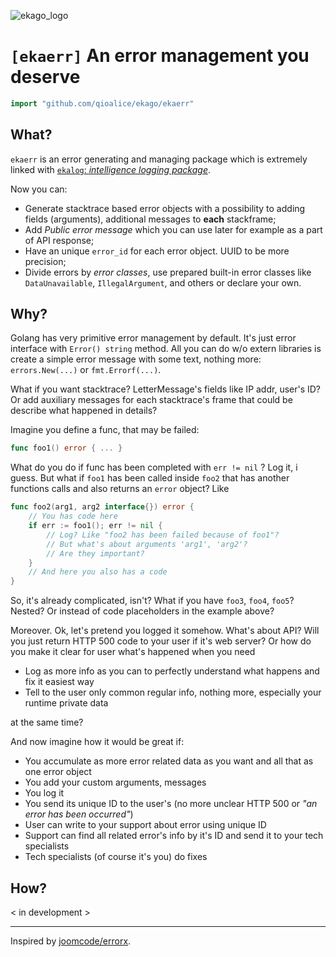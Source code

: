 ![ekago_logo](https://user-images.githubusercontent.com/16417743/85555445-9a32e900-b62e-11ea-9a38-464199ff08e5.jpg)

# `[ekaerr]` An error management you deserve

```go
import "github.com/qioalice/ekago/ekaerr"
```

## What?

`ekaerr` is an error generating and managing package which is extremely linked with [`ekalog`: _intelligence logging package_](../ekalog/). 

Now you can:
-  Generate stacktrace based error objects with a possibility to adding fields (arguments), additional messages to **each** stackframe;
- Add _Public error message_ which you can use later for example as a part of API response;
- Have an unique `error_id` for each error object. UUID to be more precision;
- Divide errors by _error classes_, use prepared built-in error classes like `DataUnavailable`, `IllegalArgument`, and others or declare your own.


## Why? 

Golang has very primitive error management by default. It's just error interface with `Error() string` method. All you can do w/o extern libraries is create a simple error message with some text, nothing more: `errors.New(...)` or `fmt.Errorf(...)`. 

What if you want stacktrace? LetterMessage's fields like IP addr, user's ID? Or add auxiliary messages for each stacktrace's frame that could be describe what happened in details?

Imagine you define a func, that may be failed:
```go
func foo1() error { ... }
```
What do you do if func has been completed with `err != nil` ? Log it, i guess. But what if `foo1` has been called inside `foo2` that has another functions calls and also returns an `error` object? Like
```go
func foo2(arg1, arg2 interface{}) error {
	// You has code here
	if err := foo1(); err != nil {
		// Log? Like "foo2 has been failed because of foo1"?
		// But what's about arguments 'arg1', 'arg2'? 
		// Are they important?
	}
	// And here you also has a code
}
```
So, it's already complicated, isn't? What if you have `foo3`, `foo4`, `foo5`? Nested? Or instead of code placeholders in the example above?

Moreover. 
Ok, let's pretend you logged it somehow. What's about API? Will you just return HTTP 500 code to your user if it's web server? Or how do you make it clear for user what's happened when you need
- Log as more info as you can to perfectly understand what happens and fix it easiest way
- Tell to the user only common regular info, nothing more, especially your runtime private data

at the same time?

And now imagine how it would be great if:
- You accumulate as more error related data as you want and all that as one error object
- You add your custom arguments, messages
- You log it
- You send its unique ID to the user's (no more unclear HTTP 500 or _"an error has been occurred"_)
- User can write to your support about error using unique ID
- Support can find all related error's info by it's ID and send it to your tech specialists
- Tech specialists (of course it's you) do fixes


## How?

< in development >

-----

Inspired by [joomcode/errorx](https://github.com/joomcode/errorx).